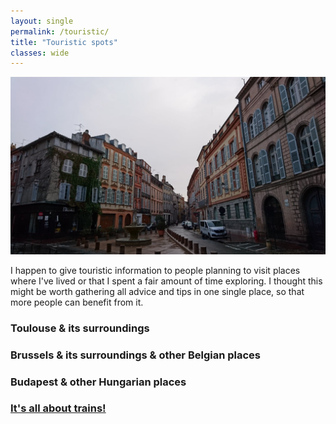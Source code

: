 ```yaml
---
layout: single
permalink: /touristic/
title: "Touristic spots"
classes: wide
---
```


<img src="/assets/images/Toulouse_rainy.jpg" alt="Touristic point"> 

I happen to give touristic information to people planning to visit places where I've lived or that I spent a fair amount of time exploring. 
I thought this might be worth gathering all advice and tips in one single place, so that more people can benefit from it. 

### Toulouse & its surroundings

### Brussels & its surroundings & other Belgian places

<!-- ### [Brussels & its surroundings & other Belgian places](/_pages/touristic/BXL.md) -->

### Budapest & other Hungarian places
<!-- ### [Budapest & other Hungarian places](/_pages/touristic/buda.md) -->

### [It's all about trains!](/_pages/touristic/trains.md)
